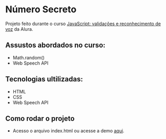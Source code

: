 # Número Secreto 

Projeto feito durante o curso [JavaScript: validações e reconhecimento de voz](https://www.alura.com.br/curso-online-javascript-validacoes-reconhecimento-voz) da Alura. 

## Assustos abordados no curso: 
- Math.random() 
- Web Speech API

## Tecnologias ultilizadas: 
- HTML 
- CSS
- Web Speech API 

## Como rodar o projeto
- Acesso o arquivo index.html ou acesse a demo [aqui](https://jogo-numero-secreto-alura-xi.vercel.app/). 